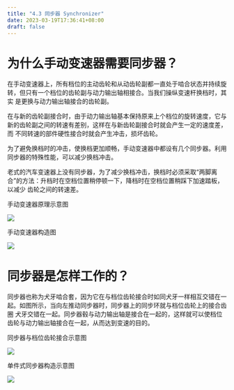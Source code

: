 ```yaml
---
title: "4.3 同步器 Synchronizer"
date: 2023-03-19T17:36:41+08:00
draft: false
---
```


# 为什么手动变速器需要同步器？

在手动变速器上，所有档位的主动齿轮和从动齿轮副都一直处于啮合状态并持续旋转，但只有一个档位的齿轮副与动力输出轴相接合。当我们操纵变速杆换档时，其实
是更换与动力输出轴接合的齿轮副。

在与新的齿轮副接合时，由于动力输出轴基本保持原来上个档位的旋转速度，它与新的齿轮副之间的转速有差别，这样在与新齿轮副接合时就会产生一定的速度差，而
不同转速的部件硬性接合时就会产生冲击，损坏齿轮。

为了避免换档时的冲击，使换档更加顺畅，手动变速器中都设有几个同步器。利用同步器的特殊性能，可以减少换档冲击。

老式的汽车变速器上没有同步器，为了减少换档冲击，换档时必须采取“两脚离合”的方法：升档时在空档位置稍停顿一下，降档时在空档位置稍踩下加速踏板，以减少
齿轮之间的转速差。

手动变速器原理示意图

![](https://res.weread.qq.com/wrepub/epub_26688761_198)

手动变速器构造图

![](https://res.weread.qq.com/wrepub/epub_26688761_199)

# 同步器是怎样工作的？

同步器也称为犬牙啮合套，因为它在与档位齿轮接合时如同犬牙一样相互交错在一起。如图所示，当向左推动同步器时，同步器上的同步环就与档位齿轮上的接合齿圈
犬牙交错在一起。同步器毂与动力输出轴是接合在一起的，这样就可以使档位齿轮与动力输出轴接合在一起，从而达到变速的目的。

同步器与档位齿轮接合示意图

![](https://res.weread.qq.com/wrepub/epub_26688761_200)

单件式同步器构造示意图

![](https://res.weread.qq.com/wrepub/epub_26688761_201)
